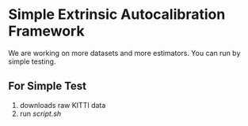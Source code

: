 # Simple Extrinsic Autocalibration Framework

We are working on more datasets and more estimators. You can run by simple testing.

## For Simple Test
1. downloads raw KITTI data
2. run *script.sh*
